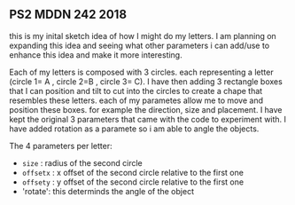 ## PS2 MDDN 242 2018

this is my inital sketch idea of how I might do my letters. I am planning on expanding this idea and seeing what other parameters i can add/use to enhance this idea and make it more interesting. 

Each of my letters is composed with 3 circles. each representing a letter (circle 1= A , circle 2=B , circle 3= C). I have then adding 3 rectangle boxes that I can position and tilt to cut into the circles to create a chape that resembles these letters. each of my parametes allow me to move and position these boxes. for example the direction, size and placement. I have kept the original 3 parameters that came with the code to experiment with. I have added rotation as a paramete so i am able to angle the objects. 

The 4 parameters per letter:
  * `size` : radius of the second circle
  * `offsetx` : x offset of the second circle relative to the first one
  * `offsety` : y offset of the second circle relative to the first one
  * 'rotate': this determinds the angle of the object 

